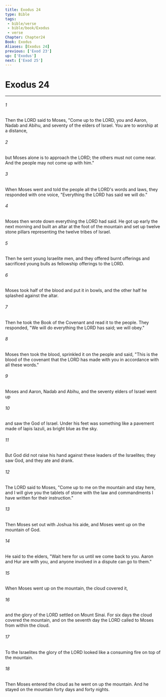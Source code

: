 ```yaml
---
title: Exodus 24
type: Bible
tags:
 - bible/verse
 - bible/book/Exodus
 - verse
Chapter: Chapter24
Book: Exodus
Aliases: [Exodus 24]
previous: ['Exod 23']
up: ['Exodus']
next: ['Exod 25']
---
```

# Exodus 24

***


###### 1 
Then the LORD said to Moses, "Come up to the LORD, you and Aaron, Nadab and Abihu, and seventy of the elders of Israel. You are to worship at a distance, 

###### 2 
but Moses alone is to approach the LORD; the others must not come near. And the people may not come up with him." 

###### 3 
When Moses went and told the people all the LORD's words and laws, they responded with one voice, "Everything the LORD has said we will do." 

###### 4 
Moses then wrote down everything the LORD had said. He got up early the next morning and built an altar at the foot of the mountain and set up twelve stone pillars representing the twelve tribes of Israel. 

###### 5 
Then he sent young Israelite men, and they offered burnt offerings and sacrificed young bulls as fellowship offerings to the LORD. 

###### 6 
Moses took half of the blood and put it in bowls, and the other half he splashed against the altar. 

###### 7 
Then he took the Book of the Covenant and read it to the people. They responded, "We will do everything the LORD has said; we will obey." 

###### 8 
Moses then took the blood, sprinkled it on the people and said, "This is the blood of the covenant that the LORD has made with you in accordance with all these words." 

###### 9 
Moses and Aaron, Nadab and Abihu, and the seventy elders of Israel went up 

###### 10 
and saw the God of Israel. Under his feet was something like a pavement made of lapis lazuli, as bright blue as the sky. 

###### 11 
But God did not raise his hand against these leaders of the Israelites; they saw God, and they ate and drank. 

###### 12 
The LORD said to Moses, "Come up to me on the mountain and stay here, and I will give you the tablets of stone with the law and commandments I have written for their instruction." 

###### 13 
Then Moses set out with Joshua his aide, and Moses went up on the mountain of God. 

###### 14 
He said to the elders, "Wait here for us until we come back to you. Aaron and Hur are with you, and anyone involved in a dispute can go to them." 

###### 15 
When Moses went up on the mountain, the cloud covered it, 

###### 16 
and the glory of the LORD settled on Mount Sinai. For six days the cloud covered the mountain, and on the seventh day the LORD called to Moses from within the cloud. 

###### 17 
To the Israelites the glory of the LORD looked like a consuming fire on top of the mountain. 

###### 18 
Then Moses entered the cloud as he went on up the mountain. And he stayed on the mountain forty days and forty nights. 
